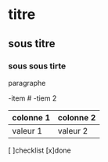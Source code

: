 # titre
## sous titre 
### sous sous tirte 

paragraphe

-item #
-tiem 2

|colonne 1|colonne 2|
|---|---|
|valeur 1|valeur 2|

[ ]checklist
[x]done

